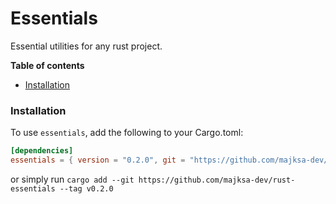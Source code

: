 # Essentials

Essential utilities for any rust project.

**Table of contents**

- [Installation](#installation)

### Installation

To use `essentials`, add the following to your Cargo.toml:

<!-- x-release-please-start-version -->

```toml
[dependencies]
essentials = { version = "0.2.0", git = "https://github.com/majksa-dev/rust-essentials", tag = "v0.1.0" }
```

or simply run `cargo add --git https://github.com/majksa-dev/rust-essentials --tag v0.2.0`

<!-- x-release-please-end -->
